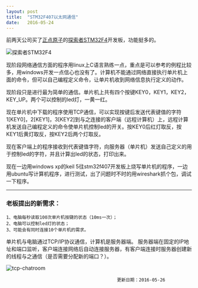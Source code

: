 ```yaml
---
layout: post
title:  "STM32F407以太网通信"
date:   2016-05-24
---
```


前两天公司买了[正点原子](http://www.openedv.com/)的[探索者STM32F4](https://eboard.taobao.com/)开发板，功能挺多的。

![探索者STM32F4](http://explorerlxz.github.io/images/STM32F4.png)

现阶段网络通信方面的程序用linux上C语言熟练一点，重点是可以参考的例程比较多，用windows开发一点信心也没有了。计算机不能通过网络直接执行单片机上面的命令，但可以自己编程定义命令，让单片机收到网络信息执行定义的动作。

现阶段只是进行最为简单的通信。单片机上共有四个按键KEY0，KEY1，KEY2，KEY_UP。两个可以控制的led灯，一黄一红。

现在单片机中下载的程序使用TCP通信，可以实现按键后发送代表键值的字符1[KEY0]，2[KEY1]，3[KEY2]到与之连接的客户端（远程计算机）上，远程计算机发送自己编程定义的命令使单片机控制led的开关。按KEY0后红灯取反，按KEY1后黄灯取反，按KEY2后两个灯取反。


现在客户端上的程序接收到代表键值字符，向服务器（单片机）发送自己定义的用于控制led的字符，并且计算出led的状态，打印出来。

现在一边用windows xp的keil 5往stm32f407开发板上烧写单片机的程序，一边用ubuntu写计算机程序，进行测试，出了问题时不时的用wireshark抓个包，调试一下程序。

----
### 老板提出的新需求：
```
1、电脑每秒读取100次单片机按键的状态（10ms一次）；
2、电脑可以控制led灯的状态；
3、可能会有同时连接10个单片机的需求。
```
单片机与电脑通过TCP/IP协议通信，计算机是服务器端。
服务器端在固定的IP地址和端口监听，客户端连接网络后自动连接服务器，有客户端连接时服务器创建新的线程与之通信（是否需要分配新的端口？）。

![tcp-chatroom](http://explorerlxz.github.io/images/tcp-chatroom.png)



                                              更新日期：2016-05-26
